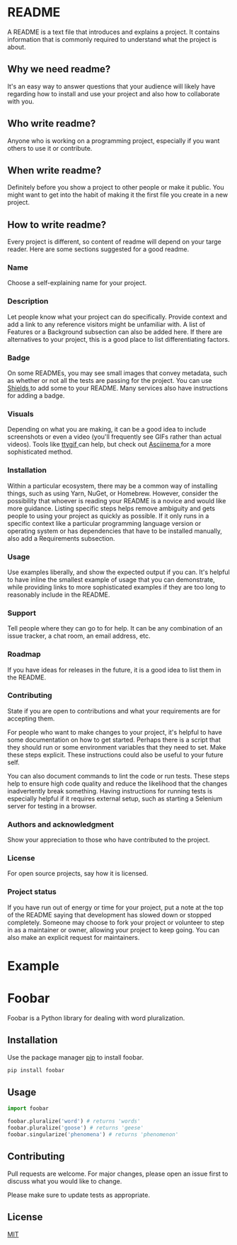 # README

A README is a text file that introduces and explains a project. It contains information that is commonly required to understand what the project is about.

## Why we need readme?

It's an easy way to answer questions that your audience will likely have regarding how to install and use your project and also how to collaborate with you.

## Who write readme?

Anyone who is working on a programming project, especially if you want others to use it or contribute.

## When write readme?

Definitely before you show a project to other people or make it public. You might want to get into the habit of making it the first file you create in a new project.

## How to write readme?

Every project is different, so content of readme will depend on your targe reader. Here are some sections suggested for a good readme.

### Name

Choose a self-explaining name for your project.

### Description

Let people know what your project can do specifically. Provide context and add a link to any reference visitors might be unfamiliar with. A list of Features or a Background subsection can also be added here. If there are alternatives to your project, this is a good place to list differentiating factors.

### Badge

On some READMEs, you may see small images that convey metadata, such as whether or not all the tests are passing for the project. You can use [ Shields ](https://shields.io) to add some to your README. Many services also have instructions for adding a badge.

### Visuals

Depending on what you are making, it can be a good idea to include screenshots or even a video (you'll frequently see GIFs rather than actual videos). Tools like [ ttygif ](https://github.com/icholy/ttygif) can help, but check out [ Asciinema ](https://asciinema.org) for a more sophisticated method.

### Installation

Within a particular ecosystem, there may be a common way of installing things, such as using Yarn, NuGet, or Homebrew. However, consider the possibility that whoever is reading your README is a novice and would like more guidance. Listing specific steps helps remove ambiguity and gets people to using your project as quickly as possible. If it only runs in a specific context like a particular programming language version or operating system or has dependencies that have to be installed manually, also add a Requirements subsection.

### Usage

Use examples liberally, and show the expected output if you can. It's helpful to have inline the smallest example of usage that you can demonstrate, while providing links to more sophisticated examples if they are too long to reasonably include in the README.

### Support

Tell people where they can go to for help. It can be any combination of an issue tracker, a chat room, an email address, etc.

### Roadmap

If you have ideas for releases in the future, it is a good idea to list them in the README.

### Contributing

State if you are open to contributions and what your requirements are for accepting them.

For people who want to make changes to your project, it's helpful to have some documentation on how to get started. Perhaps there is a script that they should run or some environment variables that they need to set. Make these steps explicit. These instructions could also be useful to your future self.

You can also document commands to lint the code or run tests. These steps help to ensure high code quality and reduce the likelihood that the changes inadvertently break something. Having instructions for running tests is especially helpful if it requires external setup, such as starting a Selenium server for testing in a browser.

### Authors and acknowledgment

Show your appreciation to those who have contributed to the project.

### License

For open source projects, say how it is licensed.

### Project status

If you have run out of energy or time for your project, put a note at the top of the README saying that development has slowed down or stopped completely. Someone may choose to fork your project or volunteer to step in as a maintainer or owner, allowing your project to keep going. You can also make an explicit request for maintainers.

# Example

# Foobar

Foobar is a Python library for dealing with word pluralization.

## Installation

Use the package manager [pip](https://pip.pypa.io/en/stable/) to install foobar.

```bash
pip install foobar
```

## Usage

```python
import foobar

foobar.pluralize('word') # returns 'words'
foobar.pluralize('goose') # returns 'geese'
foobar.singularize('phenomena') # returns 'phenomenon'
```

## Contributing
Pull requests are welcome. For major changes, please open an issue first to discuss what you would like to change.

Please make sure to update tests as appropriate.

## License
[MIT](https://choosealicense.com/licenses/mit/)
